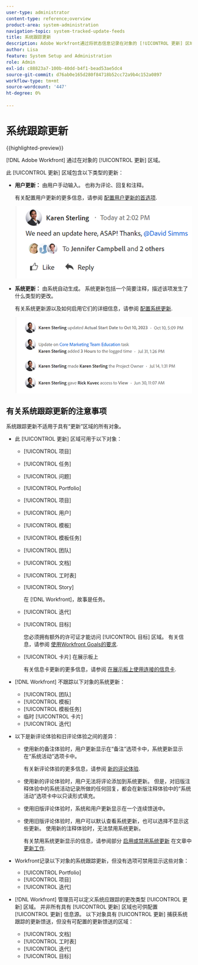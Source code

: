 ```yaml
---
user-type: administrator
content-type: reference;overview
product-area: system-administration
navigation-topic: system-tracked-update-feeds
title: 系统跟踪更新
description: Adobe Workfront通过将状态信息记录在对象的 [!UICONTROL 更新] 区域。
author: Lisa
feature: System Setup and Administration
role: Admin
exl-id: c88823a7-100b-40dd-b4f1-bead53ae5dc4
source-git-commit: d76ab0e165d280f84718b52cc72a9b4c152a0897
workflow-type: tm+mt
source-wordcount: '447'
ht-degree: 0%

---
```


# 系统跟踪更新

{{highlighted-preview}}

<!--remove new experience and legacy notes when we remove legacy in the UI - Jan 24???-->

[!DNL Adobe Workfront] 通过在对象的 [!UICONTROL 更新] 区域。

此 [!UICONTROL 更新] 区域包含以下类型的更新：

* **用户更新：** 由用户手动输入。 也称为评论、回复和注释。

  有关配置用户更新的更多信息，请参阅 [配置用户更新的首选项](../../../administration-and-setup/set-up-workfront/system-tracked-update-feeds/configure-preferences-user-updates.md).

  ![](assets/updates-qs-350x125.png)

* **系统更新：** 由系统自动生成。 系统更新包括一个简要注释，描述该项发生了什么类型的更改。

  有关系统更新源以及如何启用它们的详细信息，请参阅 [配置系统更新](../../../administration-and-setup/set-up-workfront/system-tracked-update-feeds/configure-system-updates.md).

  ![](assets/system-updates-example-unified-stream.png)

  <!--
  DRAFTED IN FLARE:
  Timestamps for system updates are based on your operating system's timezone.
  
  -->

## 有关系统跟踪更新的注意事项

系统跟踪更新不适用于具有“更新”区域的所有对象。

* 此 [!UICONTROL 更新] 区域可用于以下对象：

   * [!UICONTROL 项目]
   * [!UICONTROL 任务]
   * [!UICONTROL 问题]
   * [!UICONTROL Portfolio]
   * [!UICONTROL 项目]
   * [!UICONTROL 用户]
   * [!UICONTROL 模板]
   * [!UICONTROL 模板任务]
   * [!UICONTROL 团队]
   * [!UICONTROL 文档]
   * [!UICONTROL 工时表]
   * [!UICONTROL Story]

     在 [!DNL Workfront]，故事是任务。
   * [!UICONTROL 迭代]
   * [!UICONTROL 目标]

     您必须拥有额外的许可证才能访问 [!UICONTROL 目标] 区域。 有关信息，请参阅 [使用Workfront Goals的要求](../../../workfront-goals/goal-management/access-needed-for-wf-goals.md).
   * [!UICONTROL 卡片] 在展示板上

     有关信息卡更新的更多信息，请参阅 [在展示板上使用连接的信息卡](../../../agile/get-started-with-boards/connected-cards.md).

* [!DNL Workfront] 不跟踪以下对象的系统更新：

   * [!UICONTROL 团队]
   * [!UICONTROL 模板]
   * [!UICONTROL 模板任务]
   * 临时 [!UICONTROL 卡片]
   * [!UICONTROL 迭代]


<!--hiding this bit because this is not true, at this time (August 2023). Users with a Work or Review license can see system updates by default as well.

Your [!DNL Workfront] license determines whether system updates display by default in the [!UICONTROL Updates] area of objects. [!DNL Workfront] users with a [!UICONTROL Plan] license have system updates displayed in the [!UICONTROL Updates] area by default. However, users can filter out system updates, as described in the [Enable or disable system updates](../../../workfront-basics/updating-work-items-and-viewing-updates/update-work.md#enable) section in [Update work](../../../workfront-basics/updating-work-items-and-viewing-updates/update-work.md). All other [!DNL Workfront] licenses filter system updates by default.
-->

* 以下是新评论体验和旧评论体验之间的差异：

   * 使用新的备注体验时，用户更新显示在“备注”选项卡中，系统更新显示在“系统活动”选项卡中。

     有关新评论体验的更多信息，请参阅 [新的评论体验](../../../product-announcements/betas/new-commenting-experience-beta/unified-commenting-experience.md).

   * <span class="preview">使用新的评论体验时，用户无法将评论添加到系统更新。 但是，对旧版注释体验中的系统活动记录所做的任何回复，都会在新版注释体验中的“系统活动”选项卡中以只读形式填充。</span>
   * 使用旧版评论体验时，系统和用户更新显示在一个连续馈送中。

   * 使用旧版评论体验时，用户可以默认查看系统更新，也可以选择不显示这些更新。 使用新的注释体验时，无法禁用系统更新。

     有关禁用系统更新显示的信息，请参阅部分 [启用或禁用系统更新](../../../workfront-basics/updating-work-items-and-viewing-updates/update-work.md#enable) 在文章中 [更新工作](../../../workfront-basics/updating-work-items-and-viewing-updates/update-work.md).

* Workfront记录以下对象的系统跟踪更新，但没有选项可禁用显示这些对象：

   * [!UICONTROL Portfolio]
   * [!UICONTROL 项目]
   * [!UICONTROL 迭代]

* [!DNL Workfront] 管理员可以定义系统应跟踪的更改类型 [!UICONTROL 更新] 区域。 并非所有具有 [!UICONTROL 更新] 区域也可供配置 [!UICONTROL 更新] 信息源。 以下对象具有 [!UICONTROL 更新] 捕获系统跟踪的更新馈送，但没有可配置的更新馈送的区域：

   * [!UICONTROL 文档]
   * [!UICONTROL 工时表]
   * [!UICONTROL 迭代]
   * [!UICONTROL 目标]


